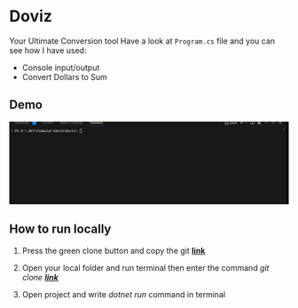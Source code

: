 # Doviz
Your Ultimate Conversion tool
Have a look at `Program.cs` file and you can see how I have used:

* Console input/output
* Convert Dollars to Sum

## Demo
![demo](./Assets/demo-live.gif)

## How to run locally
1. Press the green clone button and copy the git **[link](https://github.com/Jarus95/Doviz.git)**



2. Open your local folder and run terminal then enter the command *git clone **[link](https://github.com/Jarus95/Doviz.git)***


3. Open project and write _dotnet run_ command in terminal

